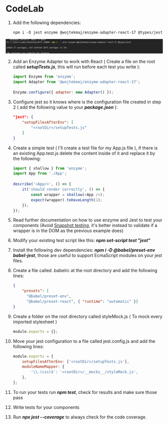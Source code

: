# CodeLab

1. Add the following dependencies:
    ```
    npm i -D jest enzyme @wojtekmaj/enzyme-adapter-react-17 @types/jest
    ```

<img src="./resources/img/01-Installing-Enzyme.jpg" />

2. Add an Enzyme Adapter to work with React ( Create a file on the root called **_setupTests.js_**, this will run before each test you write ):

    ```js
    import Enzyme from 'enzyme';
    import Adapter from '@wojtekmaj/enzyme-adapter-react-17';

    Enzyme.configure({ adapter: new Adapter() });
    ```

3. Configure jest so it knows where is the configuration file created in step 2 ( add the following value to your **_package.json_** ):
    ```json
    "jest": {
    	"setupFilesAfterEnv": [
    		"<rootDir>/setupTests.js"
    	]
    }
    ```
4. Create a simple test ( I'll create a test file for my App.js file ), if there is an existing App.test.js delete the content inside of it and replace it by the following:

    ```js
    import { shallow } from 'enzyme';
    import App from './App';

    describe('<App/>', () => {
        it('should render correctly', () => {
            const wrapper = shallow(<App />);
            expect(wrapper).toHaveLength(1);
        });
    });
    ```

5. Read further documentation on how to use enzyme and Jest to test your components (Avoid [Snapshot testing](https://jestjs.io/docs/snapshot-testing), it's better instead to validate if a wrapper is in the DOM as the previous example does)
6. Modify your existing test script like this: _**npm set-script test "jest"**_
7. Install the following dev dependencies: **_npm i -D @babel/preset-env babel-jest_**, those are useful to support EcmaScript modules on your jest files.
8. Create a file called .babelrc at the root directory and add the following lines:
    ```JSON
    {
    	"presets": [
    	  "@babel/preset-env",
    	  "@babel/preset-react", { "runtime": "automatic" }]
    }
    ```
9. Create a folder on the root directory called styleMock.js ( To mock every imported stylesheet )
    ```js
    module.exports = {};
    ```
10. Move your jest configuration to a file called jest.config.js and add the following lines:

    ```js
    module.exports = {
        setupFilesAfterEnv: ['<rootDir>/setupTests.js'],
        moduleNameMapper: {
            '\\.(css)$': '<rootDir>/__mocks__/styleMock.js',
        },
    };
    ```

11. To run your tests run **_npm test_**, check for results and make sure those pass
12. Write tests for your components
13. Run **_npx jest --coverage_** to always check for the code coverage.
